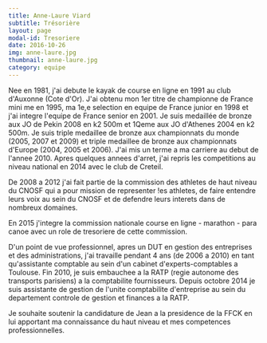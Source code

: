 ```yaml
---
title: Anne-Laure Viard
subtitle: Trésorière
layout: page
modal-id: Tresoriere
date: 2016-10-26
img: anne-laure.jpg
thumbnail: anne-laure.jpg
category: equipe
---
```


Nee en 1981, j'ai debute le kayak de course en ligne en 1991 au club d'Auxonne (Cote d'Or). J'ai obtenu mon 1er titre de championne de France mini me en 1995, ma 1e,e selection en equipe de France junior en 1998 et j'ai integre l'equipe de France senior en 2001. Je suis medaillée de bronze aux JO de Pekin 2008 en k2 500m et 1Qeme aux JO d'Athenes 2004 en k2 500m. Je suis triple medaillee de bronze aux championnats du monde (2005, 2007 et 2009) et triple medaillee de bronze aux championnats d'Europe (2004, 2005 et 2006). J'ai mis un terme a ma carriere au debut de l'annee 2010. Apres quelques annees d'arret, j'ai repris les competitions au niveau national en 2014 avec le club de Creteil.

De 2008 a 2012 j'ai fait partie de la commission des athletes de haut niveau du CNOSF qui a pour mission de representer !es athletes, de faire entendre leurs voix au sein du CNOSF et de defendre leurs interets dans de nombreux domaines.

En 2015 j'integre la commission nationale course en ligne - marathon - para canoe avec un role de tresoriere de cette commission.

D'un point de vue professionnel, apres un DUT en gestion des entreprises et des administrations, j'ai travaille pendant 4 ans (de 2006 a 2010) en tant qu'assistante comptable au sein d'un cabinet d'experts-comptables a Toulouse. Fin 2010, je suis embauchee a la RATP (regie autonome des transports parisiens) a la comptabilite fournisseurs. Depuis octobre 2014 je suis assistante de gestion de l'unite comptabilite d'entreprise au sein du departement controle de gestion et finances a la RATP.

Je souhaite soutenir la candidature de Jean a la presidence de la FFCK en lui apportant ma connaissance du haut niveau et mes competences professionnelles.
